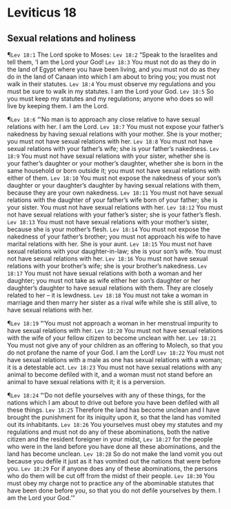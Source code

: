 # Leviticus 18

## Sexual relations and holiness
¶`Lev 18:1` The Lord spoke to Moses:
`Lev 18:2` “Speak to the Israelites and tell them, ‘I am the Lord your God!
`Lev 18:3` You must not do as they do in the land of Egypt where you have been living, and you must not do as they do in the land of Canaan into which I am about to bring you; you must not walk in their statutes.
`Lev 18:4` You must observe my regulations and you must be sure to walk in my statutes. I am the Lord your God.
`Lev 18:5` So you must keep my statutes and my regulations; anyone who does so will live by keeping them. I am the Lord.

¶`Lev 18:6` “‘No man is to approach any close relative to have sexual relations with her. I am the Lord.
`Lev 18:7` You must not expose your father’s nakedness by having sexual relations with your mother. She is your mother; you must not have sexual relations with her.
`Lev 18:8` You must not have sexual relations with your father’s wife; she is your father’s nakedness.
`Lev 18:9` You must not have sexual relations with your sister, whether she is your father’s daughter or your mother’s daughter, whether she is born in the same household or born outside it; you must not have sexual relations with either of them.
`Lev 18:10` You must not expose the nakedness of your son’s daughter or your daughter’s daughter by having sexual relations with them, because they are your own nakedness.
`Lev 18:11` You must not have sexual relations with the daughter of your father’s wife born of your father; she is your sister. You must not have sexual relations with her.
`Lev 18:12` You must not have sexual relations with your father’s sister; she is your father’s flesh.
`Lev 18:13` You must not have sexual relations with your mother’s sister, because she is your mother’s flesh.
`Lev 18:14` You must not expose the nakedness of your father’s brother; you must not approach his wife to have marital relations with her. She is your aunt.
`Lev 18:15` You must not have sexual relations with your daughter-in-law; she is your son’s wife. You must not have sexual relations with her.
`Lev 18:16` You must not have sexual relations with your brother’s wife; she is your brother’s nakedness.
`Lev 18:17` You must not have sexual relations with both a woman and her daughter; you must not take as wife either her son’s daughter or her daughter’s daughter to have sexual relations with them. They are closely related to her – it is lewdness.
`Lev 18:18` You must not take a woman in marriage and then marry her sister as a rival wife while she is still alive, to have sexual relations with her.

¶`Lev 18:19` “‘You must not approach a woman in her menstrual impurity to have sexual relations with her.
`Lev 18:20` You must not have sexual relations with the wife of your fellow citizen to become unclean with her.
`Lev 18:21` You must not give any of your children as an offering to Molech, so that you do not profane the name of your God. I am the Lord!
`Lev 18:22` You must not have sexual relations with a male as one has sexual relations with a woman; it is a detestable act.
`Lev 18:23` You must not have sexual relations with any animal to become defiled with it, and a woman must not stand before an animal to have sexual relations with it; it is a perversion.

¶`Lev 18:24` “‘Do not defile yourselves with any of these things, for the nations which I am about to drive out before you have been defiled with all these things.
`Lev 18:25` Therefore the land has become unclean and I have brought the punishment for its iniquity upon it, so that the land has vomited out its inhabitants.
`Lev 18:26` You yourselves must obey my statutes and my regulations and must not do any of these abominations, both the native citizen and the resident foreigner in your midst,
`Lev 18:27` for the people who were in the land before you have done all these abominations, and the land has become unclean.
`Lev 18:28` So do not make the land vomit you out because you defile it just as it has vomited out the nations that were before you.
`Lev 18:29` For if anyone does any of these abominations, the persons who do them will be cut off from the midst of their people.
`Lev 18:30` You must obey my charge not to practice any of the abominable statutes that have been done before you, so that you do not defile yourselves by them. I am the Lord your God.’”
